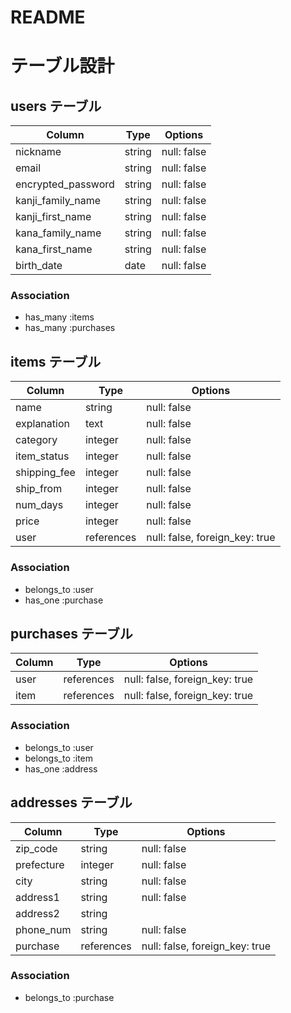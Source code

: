 # README

# テーブル設計

## users テーブル

| Column             | Type   | Options     |
| ------------------ | ------ | ----------- |
| nickname           | string | null: false |
| email              | string | null: false |
| encrypted_password | string | null: false |
| kanji_family_name  | string | null: false |
| kanji_first_name   | string | null: false |
| kana_family_name   | string | null: false |
| kana_first_name    | string | null: false |
| birth_date         | date   | null: false |

### Association
- has_many :items
- has_many :purchases

## items テーブル

| Column       | Type       | Options                        |
| ------------ | ---------- | ------------------------------ |
| name         | string     | null: false                    |
| explanation  | text       | null: false                    |
| category     | integer    | null: false                    |
| item_status  | integer    | null: false                    |
| shipping_fee | integer    | null: false                    |
| ship_from    | integer    | null: false                    |
| num_days     | integer    | null: false                    |
| price        | integer    | null: false                    |
| user         | references | null: false, foreign_key: true |

### Association
- belongs_to :user
- has_one :purchase


## purchases テーブル

| Column        | Type       | Options                        |
| ------------- | ---------- | ------------------------------ |
| user          | references | null: false, foreign_key: true |
| item          | references | null: false, foreign_key: true |

### Association
- belongs_to :user
- belongs_to :item
- has_one :address

## addresses テーブル

| Column     | Type       | Options                        |
| ---------- | ---------- | ------------------------------ |
| zip_code   | string     | null: false                    |
| prefecture | integer    | null: false                    |
| city       | string     | null: false                    |
| address1   | string     | null: false                    |
| address2   | string     |                                |
| phone_num  | string     | null: false                    |
| purchase   | references | null: false, foreign_key: true |

### Association
- belongs_to :purchase